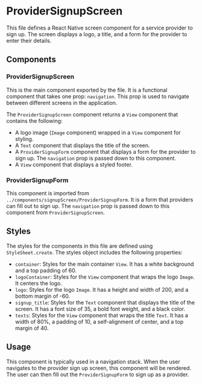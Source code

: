 # ProviderSignupScreen

This file defines a React Native screen component for a service provider to sign up. The screen displays a logo, a title, and a form for the provider to enter their details.

## Components

### ProviderSignupScreen

This is the main component exported by the file. It is a functional component that takes one prop: `navigation`. This prop is used to navigate between different screens in the application.

The `ProviderSignupScreen` component returns a `View` component that contains the following:

- A logo image (`Image` component) wrapped in a `View` component for styling.
- A `Text` component that displays the title of the screen.
- A `ProviderSignupForm` component that displays a form for the provider to sign up. The `navigation` prop is passed down to this component.
- A `View` component that displays a styled footer.

### ProviderSignupForm

This component is imported from `../components/signupScreen/ProviderSignupForm`. It is a form that providers can fill out to sign up. The `navigation` prop is passed down to this component from `ProviderSignupScreen`.

## Styles

The styles for the components in this file are defined using `StyleSheet.create`. The styles object includes the following properties:

- `container`: Styles for the main container `View`. It has a white background and a top padding of 60.
- `logoContainer`: Styles for the `View` component that wraps the logo `Image`. It centers the logo.
- `logo`: Styles for the logo `Image`. It has a height and width of 200, and a bottom margin of -60.
- `signup_title`: Styles for the `Text` component that displays the title of the screen. It has a font size of 35, a bold font weight, and a black color.
- `texts`: Styles for the `View` component that wraps the title `Text`. It has a width of 80%, a padding of 10, a self-alignment of center, and a top margin of 40.

## Usage

This component is typically used in a navigation stack. When the user navigates to the provider sign up screen, this component will be rendered. The user can then fill out the `ProviderSignupForm` to sign up as a provider.